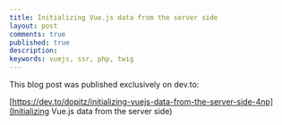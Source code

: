 ```yaml
---
title: Initializing Vue.js data from the server side
layout: post
comments: true
published: true
description: 
keywords: vuejs, ssr, php, twig
---
```


This blog post was published exclusively on dev.to:

[https://dev.to/dopitz/initializing-vuejs-data-from-the-server-side-4np](Initializing Vue.js data from the server side)
